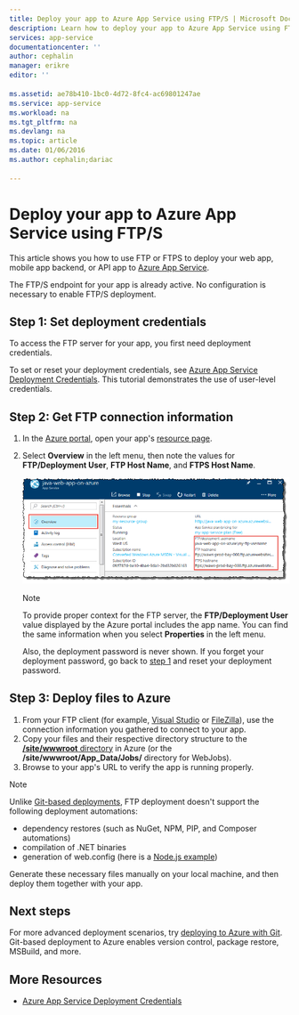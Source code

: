 ```yaml
---
title: Deploy your app to Azure App Service using FTP/S | Microsoft Docs 
description: Learn how to deploy your app to Azure App Service using FTP or FTPS.
services: app-service
documentationcenter: ''
author: cephalin
manager: erikre
editor: ''

ms.assetid: ae78b410-1bc0-4d72-8fc4-ac69801247ae
ms.service: app-service
ms.workload: na
ms.tgt_pltfrm: na
ms.devlang: na
ms.topic: article
ms.date: 01/06/2016
ms.author: cephalin;dariac

---
```


# Deploy your app to Azure App Service using FTP/S

This article shows you how to use FTP or FTPS to deploy your web app, mobile app backend, 
or API app to [Azure App Service](http://go.microsoft.com/fwlink/?LinkId=529714).

The FTP/S endpoint for your app is already active. No configuration is necessary to enable FTP/S deployment.

<a name="step1"></a>
## Step 1: Set deployment credentials

To access the FTP server for your app, you first need deployment credentials. 

To set or reset your deployment credentials, see [Azure App Service Deployment Credentials](app-service-deployment-credentials.md). This tutorial demonstrates the use of user-level credentials.

## Step 2: Get FTP connection information

1. In the [Azure portal](https://portal.azure.com), open your app's [resource page](../azure-resource-manager/resource-group-portal.md#manage-resources).
2. Select **Overview** in the left menu, then note the values for **FTP/Deployment User**, **FTP Host Name**, and **FTPS Host Name**. 

    ![FTP Connection Information](./media/app-service-deploy-ftp/FTP-Connection-Info.PNG)

    > [!NOTE]
    > To provide proper context for the FTP server, the **FTP/Deployment User** value displayed by the Azure portal includes the app name.
    > You can find the same information when you select **Properties** in the left menu. 
    >
    > Also, the deployment password is never shown. If you forget your deployment password, go back to [step 1](#step1) and reset your deployment password.
    >
    >

## Step 3: Deploy files to Azure

1. From your FTP client (for example, [Visual Studio](https://www.visualstudio.com/vs/community/) or [FileZilla](https://filezilla-project.org/download.php?type=client)), 
use the connection information you gathered to connect to your app.
3. Copy your files and their respective directory structure to the [**/site/wwwroot** directory](https://github.com/projectkudu/kudu/wiki/File-structure-on-azure) in Azure (or the **/site/wwwroot/App_Data/Jobs/** directory for WebJobs).
4. Browse to your app's URL to verify the app is running properly. 

> [!NOTE] 
> Unlike [Git-based deployments](app-service-deploy-local-git.md), FTP deployment doesn't support the following deployment automations: 
>
> - dependency restores (such as NuGet, NPM, PIP, and Composer automations)
> - compilation of .NET binaries
> - generation of web.config (here is a [Node.js example](https://github.com/projectkudu/kudu/wiki/Using-a-custom-web.config-for-Node-apps))
> 
> Generate these necessary files manually on your local machine, and then deploy them together with your app.
>
>

## Next steps

For more advanced deployment scenarios, try [deploying to Azure with Git](app-service-deploy-local-git.md). Git-based deployment to Azure
enables version control, package restore, MSBuild, and more.

## More Resources

* [Azure App Service Deployment Credentials](app-service-deploy-ftp.md)
